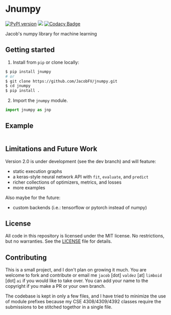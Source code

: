 # Jnumpy

[![PyPI version](https://badge.fury.io/py/jnumpy.svg)](https://badge.fury.io/py/jnumpy)
[![](https://img.shields.io/badge/license-MIT-blue)](https://github.com/JacobFV/jnumpy/blob/main/LICENSE)
[![Codacy Badge](https://api.codacy.com/project/badge/Grade/e1cb295484424f36acf2c813fae6f57e)](https://app.codacy.com/gh/JacobFV/jnumpy?utm_source=github.com&utm_medium=referral&utm_content=JacobFV/jnumpy&utm_campaign=Badge_Grade_Settings)

Jacob's numpy library for machine learning

## Getting started

1. Install from `pip` or clone locally:

```bash
$ pip install jnumpy
# or
$ git clone https://github.com/JacobFV/jnumpy.git
$ cd jnumpy
$ pip install .
```

2. Import the `jnumpy` module.

```python
import jnumpy as jnp
```

## Example

```python
```

## Limitations and Future Work

Version 2.0 is under development (see the dev branch) and will feature:
- static execution graphs
- a keras-style neural network API with `fit`, `evaluate`, and `predict`
- richer collections of optimizers, metrics, and losses
- more examples

Also maybe for the future:
- custom backends (i.e.: tensorflow or pytorch instead of numpy)

## License

All code in this repository is licensed under the MIT license. No restrictions, but no warranties. See the [LICENSE](https://github.com/JacobFV/jnumpy/blob/main/LICENSE) file for details.

## Contributing

This is a small project, and I don't plan on growing it much. You are welcome to fork and contribute or email me `jacob` [dot] `valdez` [at] `limboid` [dot] `ai` if you would like to take over. You can add your name to the copyright if you make a PR or your own branch.

The codebase is kept in only a few files, and I have tried to minimize the use of module prefixes because my CSE 4308/4309/4392 classes require the submissions to be stitched togethor in a single file. 